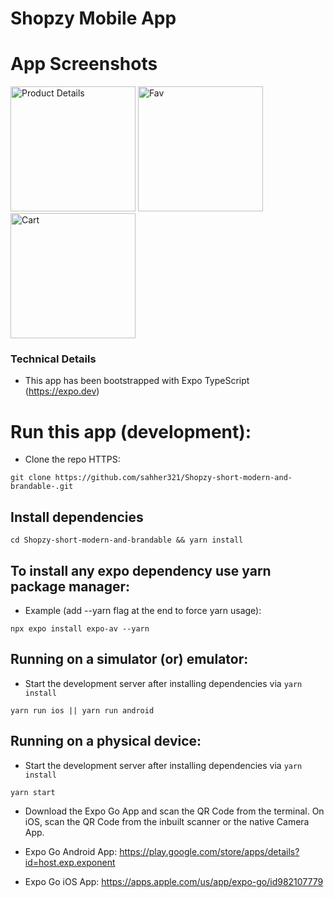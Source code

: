 # Shopzy Mobile App

# App Screenshots
<p align="left">
 
  <img src="https://github.com/zxcodes/Shopzy/assets/44538497/ecebae45-2d3e-4e21-bf77-341fb4bcb87a" width="200" alt="Product Details">
  <img src="https://github.com/zxcodes/Shopzy/assets/44538497/11204ca5-d990-4bd1-a5ec-38728239d797" width="200" alt="Fav">
  <img src="https://github.com/zxcodes/Shopzy/assets/44538497/93481a99-0bbc-4a26-a399-c2cd94bafea5" width="200" alt="Cart">
</p>

### Technical Details

- This app has been bootstrapped with Expo TypeScript (https://expo.dev)

# Run this app (development):

- Clone the repo HTTPS:

```
git clone https://github.com/sahher321/Shopzy-short-modern-and-brandable-.git

```



## Install dependencies

```
cd Shopzy-short-modern-and-brandable && yarn install
```

## To install any expo dependency use yarn package manager:

- Example (add --yarn flag at the end to force yarn usage):

```
npx expo install expo-av --yarn
```

## Running on a simulator (or) emulator:

- Start the development server after installing dependencies via `yarn install`

```
yarn run ios || yarn run android
```

## Running on a physical device:

- Start the development server after installing dependencies via `yarn install`

```
yarn start
```

- Download the Expo Go App and scan the QR Code from the terminal. On iOS, scan the QR Code from the inbuilt scanner or the native Camera App.

- Expo Go Android App: https://play.google.com/store/apps/details?id=host.exp.exponent

- Expo Go iOS App: https://apps.apple.com/us/app/expo-go/id982107779

